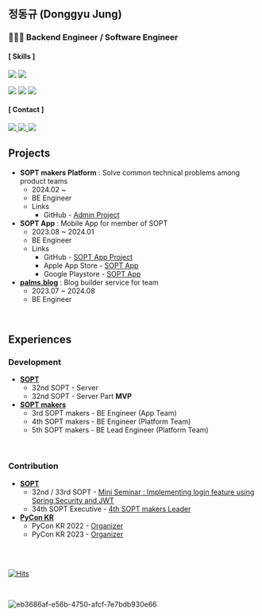 ## 정동규 (Donggyu Jung)  
<!--<div style="display:flex;width:100%;">
<div style="width:50%;">-->

### 🧑🏻‍💻 **Backend** Engineer / Software Engineer

#### [ Skills ]
<img src="https://img.shields.io/badge/Java-A64514?style=for-a-badge&logo=openjdk&logoColor=white"> <img src="https://img.shields.io/badge/Spring-6DB33F?style=for-a-badg&logo=Spring&logoColor=white"> 
<!--<img src="https://img.shields.io/badge/Kotlin-8534FF?style=for-a-badge&logo=kotlin&logoColor=white"> -->

<img src="https://img.shields.io/badge/MySQL-007396?style=for-a-badg&logo=MySQL&logoColor=white"> <img src="https://img.shields.io/badge/PostgreSQL-blue?style=for-a-badg&logo=PostgreSQL&logoColor=white"> <img src="https://img.shields.io/badge/Amazon AWS-F7A81B?style=for-a-badg&logo=Amazon&logoColor=white">

#### [ Contact ]

<a href="mailto:bang2brew@gamil.com">
  <img src="https://img.shields.io/badge/Gmail-darkgrey?style=for-a-badge&logo=Gmail"/>
</a>
<a href="https://www.linkedin.com/in/yummygyudon/">
  <img src="https://img.shields.io/badge/LinkedIn-blue?style=for-a-badge&logo=LinkedIn"/>
</a>
<a href="https://www.instagram.com/yummy_gyu_99/">
  <img src="https://img.shields.io/badge/Instagram-hotpink?style=for-a-badge&logo=Instagram"/>
</a>

<!--
#### [ More About ]

<a href="https://yummygyudon.notion.site/Jung-Dong-Gyu-711cc081aa7d4d0aa836938437f96974?pvs=4">
  <img src="https://img.shields.io/badge/Resume-orange?style=for-a-badge&logo=Notion&logoColor=yello"/>
</a>
<a href="https://yummygyudon.notion.site/Protfolio-7752be9cd7554583a3a0345e5634e48f?pvs=4">
  <img src="https://img.shields.io/badge/Portfolio-grey?style=for-a-badge&logo=Notion&logoColor=yello"/>
</a>

<br/>
<br/>

<img src="https://github.com/yummygyudon/yummygyudon/assets/86935274/dd588589-71c6-411c-b1eb-4d6b90d43037"/>
-->

<br/>

## Projects
- **SOPT makers Platform** : Solve common technical problems among product teams 
  - 2024.02 ~ 
  - BE Engineer
  - Links
    - GitHub - [Admin Project](https://github.com/sopt-makers/sopt-operation-backend)
- **SOPT App** : Mobile App for member of SOPT
  - 2023.08 ~ 2024.01
  - BE Engineer
  - Links
    - GitHub - [SOPT App Project](https://github.com/sopt-makers/sopt-backend)
    - Apple App Store - [SOPT App](https://apps.apple.com/us/app/%EC%86%9D%ED%8A%B8-sopt-it-%EB%B2%A4%EC%B2%98-%EC%B0%BD%EC%97%85-%EB%8F%99%EC%95%84%EB%A6%AC-%EA%B3%B5%EC%8B%9D%EC%95%B1/id6444594319)
    - Google Playstore - [SOPT App](https://play.google.com/store/apps/details?id=org.sopt.official)
- [**palms.blog**](https://www.palms.blog) : Blog builder service for team
  - 2023.07 ~ 2024.08
  - BE Engineer

<br/>

## Experiences
### Development
- [**SOPT**](https://www.sopt.org/) 
  - 32nd SOPT - Server
  - 32nd SOPT - Server Part **MVP**
- [**SOPT makers**](https://makers.sopt.org/)
  - 3rd SOPT makers - BE Engineer (App Team)
  - 4th SOPT makers - BE Engineer (Platform Team)
  - 5th SOPT makers - BE Lead Engineer (Platform Team)

<br/>

### Contribution
- [**SOPT**](https://www.sopt.org/)
  - 32nd / 33rd SOPT - [Mini Seminar : Implementing login feature using Spring Security and JWT](https://www.notion.so/8cc3ac6fae714b4da6ef7fff422d33f1?pvs=25)
  - 34th SOPT Executive - [4th SOPT makers Leader](https://playground.sopt.org/makers)
- [**PyCon KR**](https://www.pycon.kr)
  - PyCon KR 2022 - [Organizer](https://2022.pycon.kr/about/organizing-team)
  - PyCon KR 2023 - [Organizer](https://2023.pycon.kr/about/organizing-team)


<br/>
<br/>


[![Hits](https://hits.seeyoufarm.com/api/count/incr/badge.svg?url=https%3A%2F%2Fgithub.com%2Fyummygyudon%2Fhit-counter&count_bg=%2379C83D&title_bg=%23555555&icon=&icon_color=%23E7E7E7&title=hits&edge_flat=false)](https://hits.seeyoufarm.com)    


<br/>

![eb3686af-e56b-4750-afcf-7e7bdb930e66](https://github.com/user-attachments/assets/851e40cd-e5ad-4421-a7b1-24cbc6db05ca)


<!--[![Solved.ac프로필](http://mazassumnida.wtf/api/mini/generate_badge?boj=duck9912)](https://solved.ac/duck9912)<br> -->
<!--[![Solved.ac프로필](http://mazassumnida.wtf/api/v2/generate_badge?boj=duck9912)](https://solved.ac/duck9912)<br>
![Anurag's GitHub stats](https://github-readme-stats.vercel.app/api?username=yummygyudon&hide=stars&count_private=true&show_icons=true&title_color=FFD000&text_color=AB5232&icon_color=FFD000&border_color=8B4513)




</div>


<div style="width:50%;">
  
## 👀 More About 👀
  

### ☎️ Contact
**Main** : <a href="mailto:bang2brew@gamil.com"><img  src="https://img.shields.io/badge/Gmail-EA4335?style=flat-square&logo=gmail&logoColor=white"/></a> 
<br/>
📮 **Sub** : <a href="mailto:duck9912@naver.com"><img  src="https://img.shields.io/badge/Naver-03C75A?style=flat-square&logo=naverl&logoColor=white"/></a> 
<br/>


 
  

-->
